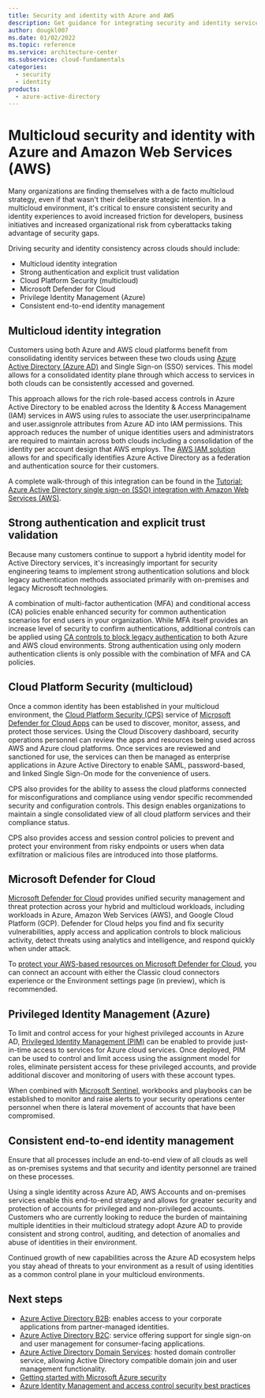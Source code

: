 ```yaml
---
title: Security and identity with Azure and AWS
description: Get guidance for integrating security and identity services across Azure and AWS. Explore strong authentication and explicit trust validation, PIM, and more.
author: dougkl007
ms.date: 01/02/2022
ms.topic: reference
ms.service: architecture-center
ms.subservice: cloud-fundamentals
categories:
  - security
  - identity
products:
  - azure-active-directory
---
```

# Multicloud security and identity with Azure and Amazon Web Services (AWS)

Many organizations are finding themselves with a de facto multicloud strategy, even if that wasn't their deliberate strategic intention. In a multicloud environment, it's critical to ensure consistent security and identity experiences to avoid increased friction for developers, business initiatives and increased organizational risk from cyberattacks taking advantage of security gaps.

Driving security and identity consistency across clouds should include:

- Multicloud identity integration
- Strong authentication and explicit trust validation
- Cloud Platform Security (multicloud)
- Microsoft Defender for Cloud
- Privilege Identity Management (Azure)
- Consistent end-to-end identity management

## Multicloud identity integration

Customers using both Azure and AWS cloud platforms benefit from consolidating identity services between these two clouds using [Azure Active Directory (Azure AD)](/azure/active-directory/fundamentals/active-directory-whatis) and Single Sign-on (SSO) services. This model allows for a consolidated identity plane through which access to services in both clouds can be consistently accessed and governed.

This approach allows for the rich role-based access controls in Azure Active Directory to be enabled across the Identity & Access Management (IAM) services in AWS using rules to associate the user.userprincipalname and user.assignrole attributes from Azure AD into IAM permissions. This approach reduces the number of unique identities users and administrators are required to maintain across both clouds including a consolidation of the identity per account design that AWS employs. The [AWS IAM solution](https://aws.amazon.com/iam/features/?nc=sn&loc=2) allows for and specifically identifies Azure Active Directory as a federation and authentication source for their customers.

A complete walk-through of this integration can be found in the [Tutorial: Azure Active Directory single sign-on (SSO) integration with Amazon Web Services (AWS)](/azure/active-directory/saas-apps/amazon-web-service-tutorial).

## Strong authentication and explicit trust validation

Because many customers continue to support a hybrid identity model for Active Directory services, it's increasingly important for security engineering teams to implement strong authentication solutions and block legacy authentication methods associated primarily with on-premises and legacy Microsoft technologies.

A combination of multi-factor authentication (MFA) and conditional access (CA) policies enable enhanced security for common authentication scenarios for end users in your organization. While MFA itself provides an increase level of security to confirm authentications, additional controls can be applied using [CA controls to block legacy authentication](/azure/active-directory/conditional-access/howto-conditional-access-policy-block-legacy) to both Azure and AWS cloud environments. Strong authentication using only modern authentication clients is only possible with the combination of MFA and CA policies.

## Cloud Platform Security (multicloud)

Once a common identity has been established in your multicloud environment, the [Cloud Platform Security (CPS)](/cloud-app-security/tutorial-cloud-platform-security) service of [Microsoft Defender for Cloud Apps](/cloud-app-security) can be used to discover, monitor, assess, and protect those services. Using the Cloud Discovery dashboard, security operations personnel can review the apps and resources being used across AWS and Azure cloud platforms. Once services are reviewed and sanctioned for use, the services can then be managed as enterprise applications in Azure Active Directory to enable SAML, password-based, and linked Single Sign-On mode for the convenience of users.

CPS also provides for the ability to assess the cloud platforms connected for misconfigurations and compliance using vendor specific recommended security and configuration controls. This design enables organizations to maintain a single consolidated view of all cloud platform services and their compliance status.

CPS also provides access and session control policies to prevent and protect your environment from risky endpoints or users when data exfiltration or malicious files are introduced into those platforms.

## Microsoft Defender for Cloud

[Microsoft Defender for Cloud](/azure/defender-for-cloud) provides unified security management and threat protection across your hybrid and multicloud workloads, including workloads in Azure, Amazon Web Services (AWS), and Google Cloud Platform (GCP). Defender for Cloud helps you find and fix security vulnerabilities, apply access and application controls to block malicious activity, detect threats using analytics and intelligence, and respond quickly when under attack.

To [protect your AWS-based resources on Microsoft Defender for Cloud](/azure/defender-for-cloud/quickstart-onboard-aws?pivots=env-settings), you can connect an account with either the Classic cloud connectors experience or the Environment settings page (in preview), which is recommended.

## Privileged Identity Management (Azure)

To limit and control access for your highest privileged accounts in Azure AD, [Privileged Identity Management (PIM)](/azure/active-directory/privileged-identity-management) can be enabled to provide just-in-time access to services for Azure cloud services. Once deployed, PIM can be used to control and limit access using the assignment model for roles, eliminate persistent access for these privileged accounts, and provide additional discover and monitoring of users with these account types.

When combined with [Microsoft Sentinel](/azure/sentinel), workbooks and playbooks can be established to monitor and raise alerts to your security operations center personnel when there is lateral movement of accounts that have been compromised.

## Consistent end-to-end identity management

Ensure that all processes include an end-to-end view of all clouds as well as on-premises systems and that security and identity personnel are trained on these processes.

Using a single identity across Azure AD, AWS Accounts and on-premises services enable this end-to-end strategy and allows for greater security and protection of accounts for privileged and non-privileged accounts. Customers who are currently looking to reduce the burden of maintaining multiple identities in their multicloud strategy adopt Azure AD to provide consistent and strong control, auditing, and detection of anomalies and abuse of identities in their environment.

Continued growth of new capabilities across the Azure AD ecosystem helps you stay ahead of threats to your environment as a result of using identities as a common control plane in your multicloud environments.

## Next steps

- [Azure Active Directory B2B](/azure/active-directory/external-identities/what-is-b2b): enables access to your corporate applications from partner-managed identities.
- [Azure Active Directory B2C](/azure/active-directory-b2c/overview): service offering support for single sign-on and user management for consumer-facing applications.
- [Azure Active Directory Domain Services](/azure/active-directory-domain-services/overview): hosted domain controller service, allowing Active Directory compatible domain join and user management functionality.
- [Getting started with Microsoft Azure security](/azure/security)
- [Azure Identity Management and access control security best practices](/azure/security/azure-security-identity-management-best-practices)
